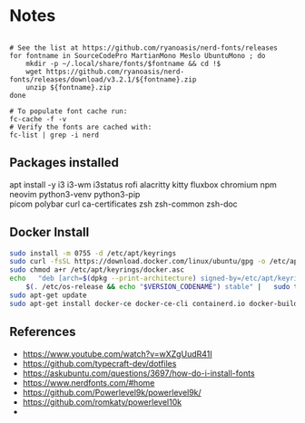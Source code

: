 # Notes

```

# See the list at https://github.com/ryanoasis/nerd-fonts/releases
for fontname in SourceCodePro MartianMono Meslo UbuntuMono ; do
    mkdir -p ~/.local/share/fonts/$fontname && cd !$
    wget https://github.com/ryanoasis/nerd-fonts/releases/download/v3.2.1/${fontname}.zip
    unzip ${fontname}.zip
done

# To populate font cache run:
fc-cache -f -v
# Verify the fonts are cached with:
fc-list | grep -i nerd

```


## Packages installed
apt install -y i3 i3-wm i3status rofi alacritty kitty fluxbox chromium npm neovim python3-venv python3-pip \
    picom polybar curl ca-certificates zsh zsh-common zsh-doc

## Docker Install
```bash
sudo install -m 0755 -d /etc/apt/keyrings
sudo curl -fsSL https://download.docker.com/linux/ubuntu/gpg -o /etc/apt/keyrings/docker.asc
sudo chmod a+r /etc/apt/keyrings/docker.asc
echo   "deb [arch=$(dpkg --print-architecture) signed-by=/etc/apt/keyrings/docker.asc] https://download.docker.com/linux/ubuntu \
    $(. /etc/os-release && echo "$VERSION_CODENAME") stable" |   sudo tee /etc/apt/sources.list.d/docker.list > /dev/null
sudo apt-get update
sudo apt-get install docker-ce docker-ce-cli containerd.io docker-buildx-plugin docker-compose-plugin
```

## References
* https://www.youtube.com/watch?v=wXZgUudR41I
* https://github.com/typecraft-dev/dotfiles
* https://askubuntu.com/questions/3697/how-do-i-install-fonts
* https://www.nerdfonts.com/#home
* https://github.com/Powerlevel9k/powerlevel9k/
* https://github.com/romkatv/powerlevel10k
* 

